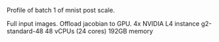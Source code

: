 Profile of batch 1 of mnist post scale.

Full input images.
Offload jacobian to GPU.
4x NVIDIA L4 instance
g2-standard-48
48 vCPUs (24 cores)
192GB memory